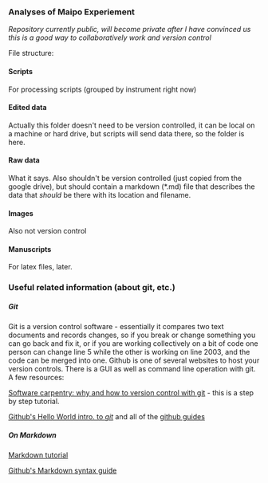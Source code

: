 ### Analyses of Maipo Experiement

_Repository currently public, will become private after I have convinced us this is a good way to collaboratively work and version control_

File structure:

#### Scripts

For processing scripts (grouped by instrument right now)

#### Edited data

Actually this folder doesn't need to be version controlled, it can be local on a machine or hard drive, but scripts will send data there, so the folder is here.

#### Raw data

What it says. Also shouldn't be version controlled (just copied from the google drive), but should contain a markdown (\*.md) file that describes the data that _should_ be there with its location and filename.

#### Images

Also not version control

#### Manuscripts

For latex files, later. 

### Useful related information (about git, etc.)

##### Git

Git is a version control software - essentially it compares two text documents and records changes, so if you break or change something you can go back and fix it, or if you are working collectively on a bit of code one person can change line 5 while the other is working on line 2003, and the code can be merged into one. Github is one of several websites to host your version controls. There is a GUI as well as command line operation with git. A few resources: 

[Software carpentry: why and how to version control with git](https://swcarpentry.github.io/git-novice/) - this is a step by step tutorial.

[Github's Hello World intro. to _git_](https://guides.github.com/activities/hello-world/) and all of the [github guides](https://guides.github.com/)




##### On Markdown

[Markdown tutorial](https://www.markdowntutorial.com/)

[Github's Markdown syntax guide](https://guides.github.com/features/mastering-markdown/)
